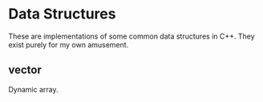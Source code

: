 # Data Structures

These are implementations of some common data structures in C++. They exist purely for my own amusement.

## vector
Dynamic array.
